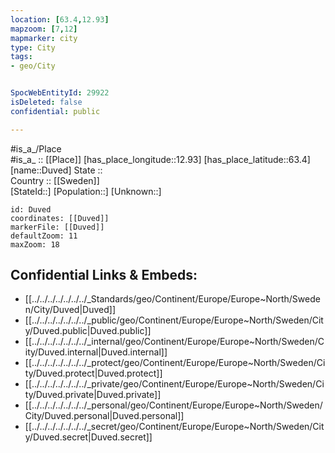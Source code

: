 ```yaml
---
location: [63.4,12.93] 
mapzoom: [7,12] 
mapmarker: city 
type: City
tags:
- geo/City


SpocWebEntityId: 29922
isDeleted: false
confidential: public

---
```

#is_a_/Place  
#is_a_ :: [[Place]] 
[has_place_longitude::12.93] 
[has_place_latitude::63.4] 
[name::Duved] 
State ::  
Country :: [[Sweden]]  
[StateId::] 
[Population::] 
[Unknown::] 


```leaflet
id: Duved
coordinates: [[Duved]] 
markerFile: [[Duved]] 
defaultZoom: 11 
maxZoom: 18
```


## Confidential Links & Embeds: 
- [[../../../../../../../_Standards/geo/Continent/Europe/Europe~North/Sweden/City/Duved|Duved]] 
- [[../../../../../../../_public/geo/Continent/Europe/Europe~North/Sweden/City/Duved.public|Duved.public]] 
- [[../../../../../../../_internal/geo/Continent/Europe/Europe~North/Sweden/City/Duved.internal|Duved.internal]] 
- [[../../../../../../../_protect/geo/Continent/Europe/Europe~North/Sweden/City/Duved.protect|Duved.protect]] 
- [[../../../../../../../_private/geo/Continent/Europe/Europe~North/Sweden/City/Duved.private|Duved.private]] 
- [[../../../../../../../_personal/geo/Continent/Europe/Europe~North/Sweden/City/Duved.personal|Duved.personal]] 
- [[../../../../../../../_secret/geo/Continent/Europe/Europe~North/Sweden/City/Duved.secret|Duved.secret]] 
